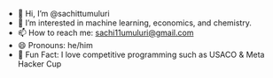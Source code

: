 - 👋 Hi, I’m @sachittumuluri
- 👀 I’m interested in machine learning, economics, and chemistry. 
- 📫 How to reach me: sachi11umuluri@gmail.com
- 😄 Pronouns: he/him
- 🤩 Fun Fact: I love competitive programming such as USACO & Meta Hacker Cup
